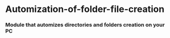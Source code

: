 # Automization-of-folder-file-creation

### Module that automizes directories and folders creation on your PC
